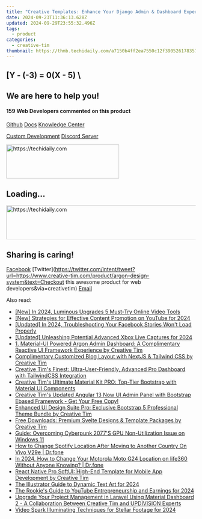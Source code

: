 ```yaml
---
title: "Creative Templates: Enhance Your Django Admin & Dashboard Experience"
date: 2024-09-23T11:36:13.628Z
updated: 2024-09-29T23:55:32.496Z
tags:
  - product
categories:
  - creative-tim
thumbnail: https://thmb.techidaily.com/a7150b4ff2ea7550c12f390526178357d28d5879ccd1eca0b9ed1b9c559e12d9.jpg
---
```


## \[Y - (-3) = 0(X - 5) \

## We are here to help you!

#### 159 Web Developers commented on this product

[Github](https://github.com/creativetimofficial/argon-design-system) [Docs](https://tools.techidaily.com/creative-tim/products/) [Knowledge Center](https://tools.techidaily.com/creative-tim/products/) 

[Custom Development](https://tools.techidaily.com/creative-tim/products/) [Discord Server](https://discord.com/invite/FhCJCaHdQa) 

<!-- affiliate ads begin -->
<a href="https://aligracehair.sjv.io/c/5597632/1959773/19272" target="_top" id="1959773">
  <img src="//a.impactradius-go.com/display-ad/19272-1959773" border="0" alt="https://techidaily.com" width="300" height="90"/>
</a>
<img height="0" width="0" src="https://aligracehair.sjv.io/i/5597632/1959773/19272" style="position:absolute;visibility:hidden;" border="0" />
<!-- affiliate ads end -->

## Loading...

<!-- affiliate ads begin -->
<a href="https://appsumo.8odi.net/c/5597632/2105869/7443" target="_top" id="2105869">
  <img src="//a.impactradius-go.com/display-ad/7443-2105869" border="0" alt="https://techidaily.com" width="728" height="90"/>
</a>
<img height="0" width="0" src="https://appsumo.8odi.net/i/5597632/2105869/7443" style="position:absolute;visibility:hidden;" border="0" />
<!-- affiliate ads end -->

## Sharing is caring!

[Facebook](https://www.facebook.com/sharer/sharer.php?u=https://www.creative-tim.com/product/argon-design-system?src=sdkpreparse) [Twitter](https://twitter.com/intent/tweet?url=https://www.creative-tim.com/product/argon-design-system&text=Checkout this awesome product for web developers&via=creativetim) [Email](https://tools.techidaily.com/creative-tim/products/)

<ins class="adsbygoogle"
     style="display:block"
     data-ad-format="autorelaxed"
     data-ad-client="ca-pub-7571918770474297"
     data-ad-slot="1223367746"></ins>

<ins class="adsbygoogle"
     style="display:block"
     data-ad-client="ca-pub-7571918770474297"
     data-ad-slot="8358498916"
     data-ad-format="auto"
     data-full-width-responsive="true"></ins>

<span class="atpl-alsoreadstyle">Also read:</span>
<div><ul>
<li><a href="https://article-tips.techidaily.com/new-in-2024-luminous-upgrades-5-must-try-online-video-tools/"><u>[New] In 2024, Luminous Upgrades 5 Must-Try Online Video Tools</u></a></li>
<li><a href="https://vp-tips.techidaily.com/new-strategies-for-effective-content-promotion-on-youtube-for-2024/"><u>[New] Strategies for Effective Content Promotion on YouTube for 2024</u></a></li>
<li><a href="https://facebook-clips.techidaily.com/updated-in-2024-troubleshooting-your-facebook-stories-wont-load-properly/"><u>[Updated] In 2024, Troubleshooting Your Facebook Stories Won't Load Properly</u></a></li>
<li><a href="https://digital-screen-recording.techidaily.com/updated-unleashing-potential-advanced-xbox-live-captures-for-2024/"><u>[Updated] Unleashing Potential Advanced Xbox Live Captures for 2024</u></a></li>
<li><a href="https://discover-excellent.techidaily.com/1-material-ui-powered-argon-admin-dashboard-a-complimentary-reactive-ui-framework-experience-by-creative-tim/"><u>1. Material-UI Powered Argon Admin Dashboard: A Complimentary Reactive UI Framework Experience by Creative Tim</u></a></li>
<li><a href="https://discover-excellent.techidaily.com/complimentary-customized-blog-layout-with-nextjs-and-tailwind-css-by-creative-tim/"><u>Complimentary Customized Blog Layout with NextJS & Tailwind CSS by Creative Tim</u></a></li>
<li><a href="https://discover-excellent.techidaily.com/creative-tims-finest-ultra-user-friendly-advanced-pro-dashboard-with-tailwindcss-integration/"><u>Creative Tim's Finest: Ultra-User-Friendly, Advanced Pro Dashboard with TailwindCSS Integration</u></a></li>
<li><a href="https://discover-excellent.techidaily.com/creative-tims-ultimate-material-kit-pro-top-tier-bootstrap-with-material-ui-components/"><u>Creative Tim's Ultimate Material Kit PRO: Top-Tier Bootstrap with Material UI Components</u></a></li>
<li><a href="https://discover-excellent.techidaily.com/creative-tims-updated-angular-13-now-ui-admin-panel-with-bootstrap-ebased-framework-get-your-free-copy/"><u>Creative Tim's Updated Angular 13 Now UI Admin Panel with Bootstrap Ebased Framework - Get Your Free Copy!</u></a></li>
<li><a href="https://discover-excellent.techidaily.com/enhanced-ui-design-suite-pro-exclusive-bootstrap-5-professional-theme-bundle-by-creative-tim/"><u>Enhanced UI Design Suite Pro: Exclusive Bootstrap 5 Professional Theme Bundle by Creative Tim</u></a></li>
<li><a href="https://discover-excellent.techidaily.com/free-downloads-premium-svelte-designs-and-template-packages-by-creative-tim/"><u>Free Downloads: Premium Svelte Designs & Template Packages by Creative Tim</u></a></li>
<li><a href="https://win-blog.techidaily.com/guide-overcoming-cyberpunk-2077s-gpu-non-utilization-issue-on-windows-11/"><u>Guide: Overcoming Cyberpunk 2077'S GPU Non-Utilization Issue on Windows 11</u></a></li>
<li><a href="https://fake-location.techidaily.com/how-to-change-spotify-location-after-moving-to-another-country-on-vivo-v29e-drfone-by-drfone-virtual-android/"><u>How to Change Spotify Location After Moving to Another Country On Vivo V29e | Dr.fone</u></a></li>
<li><a href="https://location-social.techidaily.com/in-2024-how-to-change-your-motorola-moto-g24-location-on-life360-without-anyone-knowing-drfone-by-drfone-virtual-android/"><u>In 2024, How to Change Your Motorola Moto G24 Location on life360 Without Anyone Knowing? | Dr.fone</u></a></li>
<li><a href="https://discover-excellent.techidaily.com/react-native-pro-softui-high-end-template-for-mobile-app-development-by-creative-tim/"><u>React Native Pro SoftUI: High-End Template for Mobile App Development by Creative Tim</u></a></li>
<li><a href="https://article-knowledge.techidaily.com/the-illustrator-guide-to-dynamic-text-art-for-2024/"><u>The Illustrator Guide to Dynamic Text Art for 2024</u></a></li>
<li><a href="https://youtube-sure.techidaily.com/ookies-guide-to-youtube-entrepreneurship-and-earnings-for-2024/"><u>The Rookie's Guide to YouTube Entrepreneurship and Earnings for 2024</u></a></li>
<li><a href="https://discover-excellent.techidaily.com/upgrade-your-project-management-in-laravel-using-material-dashboard-2-a-collaboration-between-creative-tim-and-updivision-experts/"><u>Upgrade Your Project Management in Laravel Using Material Dashboard 2 - A Collaboration Between Creative Tim and UPDIVISION Experts</u></a></li>
<li><a href="https://fox-blue.techidaily.com/video-spark-illuminating-techniques-for-stellar-footage-for-2024/"><u>Video Spark Illuminating Techniques for Stellar Footage for 2024</u></a></li>
</ul></div>


